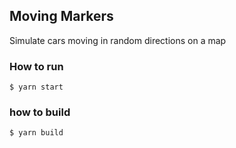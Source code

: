 ## Moving Markers

Simulate cars moving in random directions on a map

### How to run

```
$ yarn start
```

### how to build

```
$ yarn build
```
